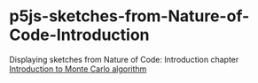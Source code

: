 # p5js-sketches-from-Nature-of-Code-Introduction
Displaying sketches from Nature of Code: Introduction chapter  
[Introduction to Monte Carlo algorithm](https://nathan-j-lee.github.io/p5js-sketches-from-Nature-of-Code-Introduction/Monte%20Carlo%20Walker/)
